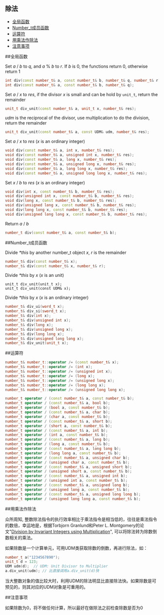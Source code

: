 除法
-------------

 * [全局函数](#全局函数)
 * [Number_t成员函数](#number_t成员函数)
 * [运算符](#运算符)
 * [用乘法作除法](#用乘法作除法)
 * [注意事项](#注意事项)

##全局函数

Set _a_ / _b_ to _q_, and _a_ % _b_ to _r_. If _b_ is 0, the functions return 0, otherwise return 1
```C++
int div(const number_t& a, const number_t& b, number_t& q, number_t& r);
int div(const number_t& a, const number_t& b, number_t& q);
```

Set _a_ / _x_ to _res_, if the divisor _x_ is small and can be hold by `unit_t`, return the remainder
```C++
unit_t div_unit(const number_t& a, unit_t x, number_t& res);
```

_udm_ is the reciprocal of the divisor, use multiplication to do the division, return the remainder
```C++
unit_t div_unit(const number_t& a, const UDM& udm, number_t& res);
```

Set _a_ / _x_ to _res_ (_x_ is an ordinary integer)
```C++
void div(const number_t& a, int x, number_t& res);
void div(const number_t& a, unsigned int x, number_t& res);
void div(const number_t& a, long x, number_t& res);
void div(const number_t& a, unsigned long x, number_t& res);
void div(const number_t& a, long long x, number_t& res);
void div(const number_t& a, unsigned long long x, number_t& res);
```

Set _x_ / _b_ to _res_ (_x_ is an ordinary integer)
```C++
void div(int x, const number_t& b, number_t& res);
void div(unsigned int x, const number_t& b, number_t& res);
void div(long x, const number_t& b, number_t& res);
void div(unsigned long x, const number_t& b, number_t& res);
void div(long long x, const number_t& b, number_t& res);
void div(unsigned long long x, const number_t& b, number_t& res);
```

Return _a_ / _b_
```C++
number_t div(const number_t& a, const number_t& b);
```

##Number_t成员函数

Divide _*this_ by another number_t object _x_, _r_ is the remainder
```C++
number_t& div(const number_t& x);
number_t& div(const number_t& x, number_t& r);
```
Divide _*this_ by _x_ (_x_ is an unit)
```
unit_t div_unit(unit_t x);
unit_t div_unit(const UDM& x);
```
Divide _*this_ by _x_ (_x_ is an ordinary integer)
```C++
number_t& div_ui(word_t x);
number_t& div_si(sword_t x);
number_t& div(int x);
number_t& div(unsigned int x);
number_t& div(long x);
number_t& div(unsigned long x);
number_t& div(long long x);
number_t& div(unsigned long long x);
number_t& div_unit(unit_t x);
```

##运算符
```C++
number_t& number_t::operator /= (const number_t& x);
number_t& number_t::operator /= (int x);
number_t& number_t::operator /= (unsigned int x);
number_t& number_t::operator /= (long x);
number_t& number_t::operator /= (unsigned long x);
number_t& number_t::operator /= (long long x);
number_t& number_t::operator /= (unsigned long long x);

number_t operator / (const number_t& a, const number_t& b);
number_t operator / (const number_t& a, bool b);
number_t operator / (bool a, const number_t& b);
number_t operator / (const number_t& a, char b);
number_t operator / (char a, const number_t& b);
number_t operator / (const number_t& a, short b);
number_t operator / (short a, const number_t& b);
number_t operator / (const number_t& a, int b);
number_t operator / (int a, const number_t& b);
number_t operator / (const number_t& a, long b);
number_t operator / (long a, const number_t& b);
number_t operator / (const number_t& a, long long b);
number_t operator / (long long a, const number_t& b);
number_t operator / (const number_t& a, unsigned char b);
number_t operator / (unsigned char a, const number_t& b);
number_t operator / (const number_t& a, unsigned short b);
number_t operator / (unsigned short a, const number_t& b);
number_t operator / (const number_t& a, unsigned int b);
number_t operator / (unsigned int a, const number_t& b);
number_t operator / (const number_t& a, unsigned long b);
number_t operator / (unsigned long a, const number_t& b);
number_t operator / (const number_t& a, unsigned long long b);
number_t operator / (unsigned long long a, const number_t& b);
```

##用乘法作除法

众所周知, 整数除法指令的执行效率相比于乘法指令是相当低的，往往是乘法指令的数倍，幸运地是，根据Torbjorn Granlund和Peter L. Montgomery的论文"[Division by Invariant Integers using Multiplication](https://github.com/brotherbeer/mydocument/blob/master/mynum/resource/divcnst-pldi94.pdf)", 可以将除法转为除数倒数相关的乘法。

如果除数是一个计算单元，可用UDM类获取除数的倒数，再进行除法，如：
```C++
number_t a("1234567890");
unit_t d = 123;
UDM udm(d);  // UDM: Unit Divisor to Multiplier
a.div_unit(udm); // 比直接调用a.div_unit(d)快
```
当大整数对象的值比较大时，利用UDM的除法明显比直接除法快。如果除数是可预见的，则其对应的UDM对象是可重用的。

##注意事项

如果除数为0，将不做任何计算，所以最好在做除法之前检查除数是否为0
